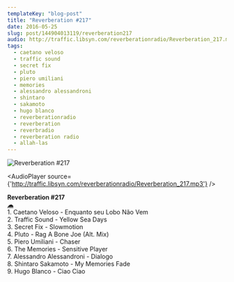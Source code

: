 ```yaml
---
templateKey: "blog-post"
title: "Reverberation #217"
date: 2016-05-25
slug: post/144904013119/reverberation217
audio: http://traffic.libsyn.com/reverberationradio/Reverberation_217.mp3
tags:
  - caetano veloso
  - traffic sound
  - secret fix
  - pluto
  - piero umiliani
  - memories
  - alessandro alessandroni
  - shintaro
  - sakamoto
  - hugo blanco
  - reverberationradio
  - reverberation
  - reverbradio
  - reverberation radio
  - allah-las
---
```


![Reverberation #217](../images/51209b90c50d73e3fc789f02d0f24c1d811920d9317a1f666be6c85dd9268644.png)

<AudioPlayer source={'http://traffic.libsyn.com/reverberationradio/Reverberation_217.mp3'} />

<p><b>Reverberation #217<br /><a href="http://traffic.libsyn.com/reverberationradio/Reverberation_217.mp3">&#9729;</a></b><br />1. Caetano Veloso - Enquanto seu Lobo Na&#771;o Vem<br />2. Traffic Sound - Yellow Sea Days<br />3. Secret Fix - Slowmotion<br />4. Pluto - Rag A Bone Joe (Alt. Mix)<br />5. Piero Umiliani - Chaser<br />6. The Memories - Sensitive Player<br />7. Alessandro Alessandroni - Dialogo<br />8. Shintaro Sakamoto - My Memories Fade<br />9. Hugo Blanco - Ciao Ciao</p>

